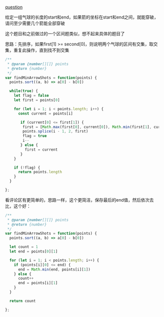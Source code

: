 [question](https://leetcode.com/problems/minimum-number-of-arrows-to-burst-balloons)

给定一组气球的长度的start和end，如果箭的坐标在start和end之间，就能穿破，请问至少需要几个箭能全部穿破

这个题目和之前做过的一个区间题类似，想不起来具体的题目了

思路：先排序，如果first[1] >= second[0]，则说明两个气球的区间有交集，取交集，重复此操作，直到找不到交集

```js
/**
 * @param {number[][]} points
 * @return {number}
 */
var findMinArrowShots = function(points) {
  points.sort((a, b) => a[0] - b[0])

  while(true) {
    let flag = false
    let first = points[0]

    for (let i = 1; i < points.length; i++) {
      const current = points[i]

       if (current[0] <= first[1]) {
        first = [Math.max(first[0], current[0]), Math.min(first[1], current[1])]
        points.splice(i - 1, 2, first)
        flag = true
        i--
       } else {
         first = current
       }
    }

    if (!flag) {
      return points.length
    }
  }

};
```

看评论区有更简单的，思路一样，这个更简洁，保存最后的end值，然后依次去比，这个好：

```js
/**
 * @param {number[][]} points
 * @return {number}
 */
var findMinArrowShots = function(points) {
  points.sort((a, b) => a[0] - b[0])

  let count = 1
  let end = points[0][1]

  for (let i = 1; i < points.length; i++) {
    if (points[i][0] <= end) {
      end = Math.min(end, points[i][1])
    } else {
      count++
      end = points[i][1]
    }
  }

  return count

};
```
